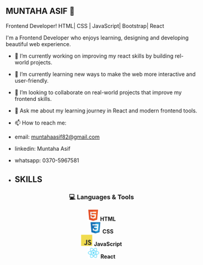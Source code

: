 ## MUNTAHA ASIF 👋
Frontend Developer!
HTML| CSS | JavaScript| Bootstrap| React

I'm a Frontend Developer who enjoys learning, designing and developing beautiful web experience.



- 🔭 I’m currently working on improving my react skills by building rel-world projects.
- 🌱 I’m currently learning new ways to make the web more interactive and user-friendly.
- 👯 I’m looking to collaborate on real-world projects that improve my frontend skills.
- 💬 Ask me about my learning journey in React and modern frontend tools.
- 📫 How to reach me:
-  email: muntahaasif82@gmail.com
-  linkedin: Muntaha Asif
-  whatsapp: 0370-5967581

-  ## SKILLS
<h3 align="center">💻 Languages & Tools</h3>

<div align="center">
  <div>
    <img src="https://raw.githubusercontent.com/devicons/devicon/master/icons/html5/html5-original.svg" alt="HTML" width="30" height="30"/>
    <b>HTML</b>
  </div>
  <div>
    <img src="https://raw.githubusercontent.com/devicons/devicon/master/icons/css3/css3-original.svg" alt="CSS" width="30" height="30"/>
    <b>CSS</b>
  </div>
  <div>
    <img src="https://raw.githubusercontent.com/devicons/devicon/master/icons/javascript/javascript-original.svg" alt="JavaScript" width="30" height="30"/>
    <b>JavaScript</b>
  </div>
  <div>
    <img src="https://raw.githubusercontent.com/devicons/devicon/master/icons/react/react-original.svg" alt="React" width="30" height="30"/>
    <b>React</b>
  </div>
</div>




